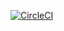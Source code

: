 [![CircleCI](https://dl.circleci.com/status-badge/img/circleci/RXbf2uu5Yme2ixNe75Q8ut/HTpvVactqkLXhgy63ab1XC/tree/main.svg?style=svg)](https://dl.circleci.com/status-badge/redirect/circleci/RXbf2uu5Yme2ixNe75Q8ut/HTpvVactqkLXhgy63ab1XC/tree/main)